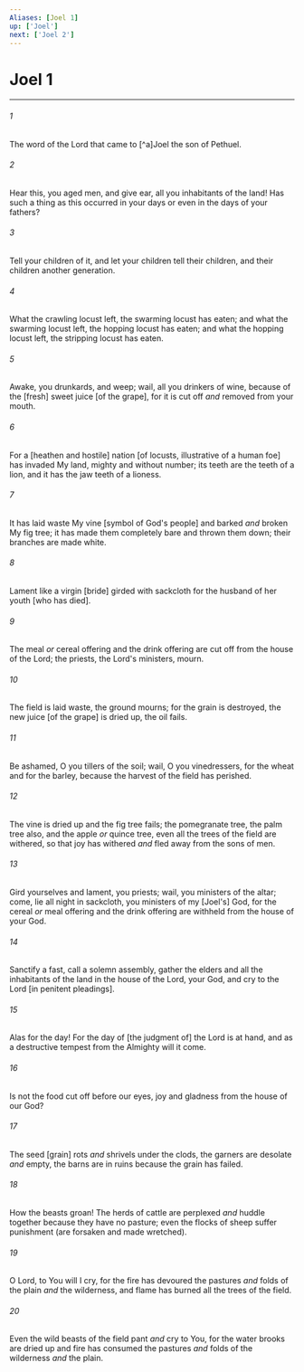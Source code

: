 ```yaml
---
Aliases: [Joel 1]
up: ['Joel']
next: ['Joel 2']
---
```

# Joel 1

***














###### 1 






The word of the Lord that came to [^a]Joel the son of Pethuel. 













###### 2 






Hear this, you aged men, and give ear, all you inhabitants of the land! Has such a thing as this occurred in your days or even in the days of your fathers? 













###### 3 






Tell your children of it, and let your children tell their children, and their children another generation. 













###### 4 






What the crawling locust left, the swarming locust has eaten; and what the swarming locust left, the hopping locust has eaten; and what the hopping locust left, the stripping locust has eaten. 













###### 5 






Awake, you drunkards, and weep; wail, all you drinkers of wine, because of the [fresh] sweet juice [of the grape], for it is cut off _and_ removed from your mouth. 













###### 6 






For a [heathen and hostile] nation [of locusts, illustrative of a human foe] has invaded My land, mighty and without number; its teeth are the teeth of a lion, and it has the jaw teeth of a lioness. 













###### 7 






It has laid waste My vine [symbol of God's people] and barked _and_ broken My fig tree; it has made them completely bare and thrown them down; their branches are made white. 













###### 8 






Lament like a virgin [bride] girded with sackcloth for the husband of her youth [who has died]. 













###### 9 






The meal _or_ cereal offering and the drink offering are cut off from the house of the Lord; the priests, the Lord's ministers, mourn. 













###### 10 






The field is laid waste, the ground mourns; for the grain is destroyed, the new juice [of the grape] is dried up, the oil fails. 













###### 11 






Be ashamed, O you tillers of the soil; wail, O you vinedressers, for the wheat and for the barley, because the harvest of the field has perished. 













###### 12 






The vine is dried up and the fig tree fails; the pomegranate tree, the palm tree also, and the apple _or_ quince tree, even all the trees of the field are withered, so that joy has withered _and_ fled away from the sons of men. 













###### 13 






Gird yourselves and lament, you priests; wail, you ministers of the altar; come, lie all night in sackcloth, you ministers of my [Joel's] God, for the cereal _or_ meal offering and the drink offering are withheld from the house of your God. 













###### 14 






Sanctify a fast, call a solemn assembly, gather the elders and all the inhabitants of the land in the house of the Lord, your God, and cry to the Lord [in penitent pleadings]. 













###### 15 






Alas for the day! For the day of [the judgment of] the Lord is at hand, and as a destructive tempest from the Almighty will it come. 













###### 16 






Is not the food cut off before our eyes, joy and gladness from the house of our God? 













###### 17 






The seed [grain] rots _and_ shrivels under the clods, the garners are desolate _and_ empty, the barns are in ruins because the grain has failed. 













###### 18 






How the beasts groan! The herds of cattle are perplexed _and_ huddle together because they have no pasture; even the flocks of sheep suffer punishment (are forsaken and made wretched). 













###### 19 






O Lord, to You will I cry, for the fire has devoured the pastures _and_ folds of the plain _and_ the wilderness, and flame has burned all the trees of the field. 













###### 20 






Even the wild beasts of the field pant _and_ cry to You, for the water brooks are dried up and fire has consumed the pastures _and_ folds of the wilderness _and_ the plain.
